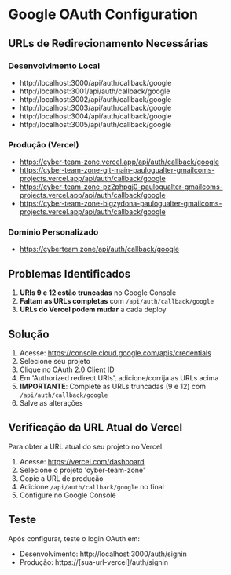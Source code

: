 # Google OAuth Configuration

## URLs de Redirecionamento Necessárias

### Desenvolvimento Local
- http://localhost:3000/api/auth/callback/google
- http://localhost:3001/api/auth/callback/google
- http://localhost:3002/api/auth/callback/google
- http://localhost:3003/api/auth/callback/google
- http://localhost:3004/api/auth/callback/google
- http://localhost:3005/api/auth/callback/google

### Produção (Vercel)
- https://cyber-team-zone.vercel.app/api/auth/callback/google
- https://cyber-team-zone-git-main-paulogualter-gmailcoms-projects.vercel.app/api/auth/callback/google
- https://cyber-team-zone-pz2phpqj0-paulogualter-gmailcoms-projects.vercel.app/api/auth/callback/google
- https://cyber-team-zone-bigzydona-paulogualter-gmailcoms-projects.vercel.app/api/auth/callback/google

### Domínio Personalizado
- https://cyberteam.zone/api/auth/callback/google

## Problemas Identificados

1. **URIs 9 e 12 estão truncadas** no Google Console
2. **Faltam as URLs completas** com `/api/auth/callback/google`
3. **URLs do Vercel podem mudar** a cada deploy

## Solução

1. Acesse: https://console.cloud.google.com/apis/credentials
2. Selecione seu projeto
3. Clique no OAuth 2.0 Client ID
4. Em 'Authorized redirect URIs', adicione/corrija as URLs acima
5. **IMPORTANTE**: Complete as URLs truncadas (9 e 12) com `/api/auth/callback/google`
6. Salve as alterações

## Verificação da URL Atual do Vercel

Para obter a URL atual do seu projeto no Vercel:
1. Acesse: https://vercel.com/dashboard
2. Selecione o projeto 'cyber-team-zone'
3. Copie a URL de produção
4. Adicione `/api/auth/callback/google` no final
5. Configure no Google Console

## Teste

Após configurar, teste o login OAuth em:
- Desenvolvimento: http://localhost:3000/auth/signin
- Produção: https://[sua-url-vercel]/auth/signin
